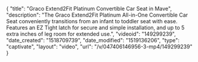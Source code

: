 {
    "title": "Graco Extend2Fit Platinum Convertible Car Seat in Mave",
    "description": "The Graco Extend2Fit Platinum All-in-One Convertible Car Seat conveniently transitions from an infant to toddler seat with ease. Features an EZ Tight latch for secure and simple installation, and up to 5 extra inches of leg room for extended use.",
    "videoid": "149299239",
    "date_created": "1518709739",
    "date_modified": "1519136206",
    "type": "captivate",
    "layout": "video",
    "url": "\/v\/047406146956-3-mp4\/149299239"
}